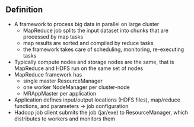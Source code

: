 ## Definition

- A framework to process big data in parallel on large cluster
  - MapReduce job splits the input dataset into chunks that are processed by map tasks
  - map results are sorted and compiled by reduce tasks
  - the framework takes care of scheduling, monitoring, re-executing tasks
- Typically compute nodes and storage nodes are the same, that is MapReduce and HDFS run on the same set of nodes
- MapReduce framework has
  - single master ResourceManager
  - one worker NodeManager per cluster-node
  - MRAppMaster per application
- Application defines input/output locations (HDFS files), map/reduce functions, and parameters -> job configuration
- Hadoop job client submits the job (jar/exe) to ResourceManager, which distributes to workers and monitors them
